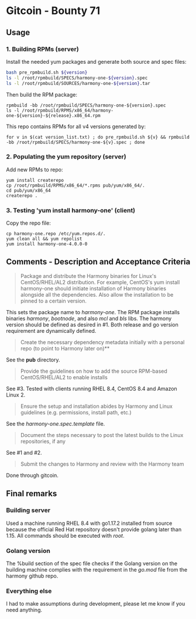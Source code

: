 # Gitcoin - Bounty 71

## Usage

### 1. Building RPMs (server)
Install the needed yum packages and generate both source and spec files:
```bash
bash pre_rpmbuild.sh ${version}
ls -l /root/rpmbuild/SPECS/harmony-one-${version}.spec
ls -l /root/rpmbuild/SOURCES/harmony-one-${version}.tar
```

Then build the RPM package:
```shell
rpmbuild -bb /root/rpmbuild/SPECS/harmony-one-${version}.spec
ls -l /root/rpmbuild/RPMS/x86_64/harmony-one-${version}-${release}.x86_64.rpm
```

This repo contains RPMs for all v4 versions generated by:
```shell
for v in $(cat version_list.txt) ; do pre_rpmbuild.sh ${v} && rpmbuild -bb /root/rpmbuild/SPECS/harmony-one-${v}.spec ; done
```

### 2. Populating the yum repository (server)
Add new RPMs to repo:
```shell
yum install createrepo
cp /root/rpmbuild/RPMS/x86_64/*.rpms pub/yum/x86_64/.
cd pub/yum/x86_64
createrepo .
```

### 3. Testing 'yum install harmony-one' (client)
Copy the repo file:
```shell
cp harmony-one.repo /etc/yum.repos.d/.
yum clean all && yum repolist
yum install harmony-one-4.0.0-0
```

## Comments - Description and Acceptance Criteria

> Package and distribute the Harmony binaries for Linux's CentOS/RHEL/AL2 distribution. For example, CentOS's yum install harmony-one should initiate installation of Harmony binaries alongside all the dependencies. Also allow the installation to be pinned to a certain version.

This sets the package name to *harmony-one*. The RPM package installs binaries *harmony*, *bootnode*, and also *mcl* and *bls* libs. The harmony version should be defined as desired in #1. Both release and go version requirement are dynamically defined.

> Create the necessary dependency metadata initially with a personal repo (to point to Harmony later on)**

See the **pub** directory.

> Provide the guidelines on how to add the source RPM-based CentOS/RHEL/AL2 to enable installs

See #3. Tested with clients running RHEL 8.4, CentOS 8.4 and Amazon Linux 2.

> Ensure the setup and installation abides by Harmony and Linux guidelines (e.g. permissions, install path, etc.)

See the *harmony-one.spec.template* file.

> Document the steps necessary to post the latest builds to the Linux repositories, if any

See #1 and #2.

> Submit the changes to Harmony and review with the Harmony team

Done through gitcoin.

## Final remarks

### Building server
Used a machine running RHEL 8.4 with go1.17.2 installed from source
because the official Red Hat repository doesn't provide golang later than 1.15.
All commands should be executed with *root*.

### Golang version
The %build section of the spec file checks if the Golang version on the building machine complies
with the requirement in the *go.mod* file from the harmony github repo.

### Everything else
I had to make assumptions during development, please let me know if you need anything.
